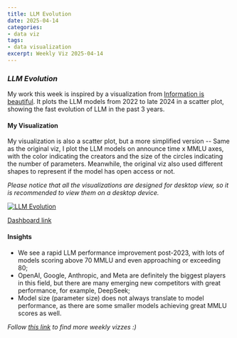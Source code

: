 ```yaml
---
title: LLM Evolution
date: 2025-04-14
categories:
- data viz
tags:
- data visualization
excerpt: Weekly Viz 2025-04-14
---
```


### *LLM Evolution*

My work this week is inspired by a visualization from [Information is beautiful](https://informationisbeautiful.net/visualizations/the-rise-of-generative-ai-large-language-models-llms-like-chatgpt/). It plots the LLM models from 2022 to late 2024 in a scatter plot, showing the fast evolution of LLM in the past 3 years.  

#### My Visualization

My visualization is also a scatter plot, but a more simplified version -- Same as the original viz, I plot the LLM models on announce time x MMLU axes, with the color indicating the creators and the size of the circles indicating the number of parameters. Meanwhile, the original viz also used different shapes to represent if the model has open access or not.     

*Please notice that all the visualizations are designed for desktop view, so it is recommended to view them on a desktop device.*  

<div class='tableauPlaceholder' id='viz1744694726309' style='position: relative'>
  <noscript><a href='#'>
    <img alt='LLM Evolution ' src='https:&#47;&#47;public.tableau.com&#47;static&#47;images&#47;20&#47;20250414LLMEvolution&#47;LLMEvolution&#47;1_rss.png' style='border: none' />
  </a></noscript>
  <object class='tableauViz'  style='display:none;'>
    <param name='host_url' value='https%3A%2F%2Fpublic.tableau.com%2F' />
    <param name='embed_code_version' value='3' /> 
    <param name='site_root' value='' />
    <param name='name' value='20250414LLMEvolution&#47;LLMEvolution' />
    <param name='tabs' value='no' />
    <param name='toolbar' value='yes' />
    <param name='static_image' value='https:&#47;&#47;public.tableau.com&#47;static&#47;images&#47;20&#47;20250414LLMEvolution&#47;LLMEvolution&#47;1.png' />
    <param name='animate_transition' value='yes' />
    <param name='display_static_image' value='yes' />
    <param name='display_spinner' value='yes' />
    <param name='display_overlay' value='yes' />
    <param name='display_count' value='yes' />
    <param name='language' value='en-US' />
  </object></div> 
  <script type='text/javascript'>            
    var divElement = document.getElementById('viz1744694726309');        
    var vizElement = divElement.getElementsByTagName('object')[0];          
    if ( divElement.offsetWidth > 800 ) { vizElement.style.width='800px';vizElement.style.height='627px';} else if ( divElement.offsetWidth > 500 ) { vizElement.style.width='800px';vizElement.style.height='627px';} else { vizElement.style.width='100%';vizElement.style.height='727px';}                
    var scriptElement = document.createElement('script');              
    scriptElement.src = 'https://public.tableau.com/javascripts/api/viz_v1.js';      
    vizElement.parentNode.insertBefore(scriptElement, vizElement);            
  </script>

[Dashboard link](https://public.tableau.com/views/20250414LLMEvolution/LLMEvolution?:language=en-US&:sid=&:redirect=auth&:display_count=n&:origin=viz_share_link)

#### Insights
* We see a rapid LLM performance improvement post-2023, with lots of models scoring above 70 MMLU and even approaching or exceeding 80;
* OpenAI, Google, Anthropic, and Meta are definitely the biggest players in this field, but there are many emerging new competitors with great performance, for example, DeepSeek;
* Model size (parameter size) does not always translate to model performance, as there are some smaller models achieving great MMLU scores as well.  
  

*Follow [this link](https://yudong-94.github.io/personal-website/data%20viz/WeeklyViz2025/) to find more weekly vizzes :)*
